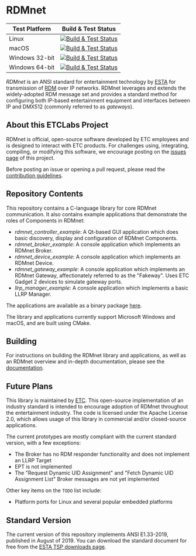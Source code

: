 # RDMnet

| Test Platform  | Build & Test Status |
|----------------|:-------------------:|
| Linux          | [![Build & Test Status][linux-build-badge]][azure-devops-link] |
| macOS          | [![Build & Test Status][macos-build-badge]][azure-devops-link] |
| Windows 32-bit | [![Build & Test Status][win32-build-badge]][azure-devops-link] |
| Windows 64-bit | [![Build & Test Status][win64-build-badge]][azure-devops-link] |

[win32-build-badge]: https://dev.azure.com/ETCLabs/RDMnet/_apis/build/status/ETCLabs.RDMnet?branchName=develop&stageName=Build%20and%20Test%20RDMnet&jobName=Windows&configuration=Windows%20Win32
[win64-build-badge]: https://dev.azure.com/ETCLabs/RDMnet/_apis/build/status/ETCLabs.RDMnet?branchName=develop&stageName=Build%20and%20Test%20RDMnet&jobName=Windows&configuration=Windows%20x64
[macos-build-badge]: https://dev.azure.com/ETCLabs/RDMnet/_apis/build/status/ETCLabs.RDMnet?branchName=develop&stageName=Build%20and%20Test%20RDMnet&jobName=macOS
[linux-build-badge]: https://dev.azure.com/ETCLabs/RDMnet/_apis/build/status/ETCLabs.RDMnet?branchName=develop&stageName=Build%20and%20Test%20RDMnet&jobName=Linux
[azure-devops-link]: https://dev.azure.com/ETCLabs/RDMnet/_build/latest?definitionId=2&branchName=develop

*RDMnet* is an ANSI standard for entertainment technology by
[ESTA](http://tsp.esta.org) for transmission of [RDM](http://www.rdmprotocol.org)
over IP networks. RDMnet leverages and extends the widely-adopted RDM message
set and provides a standard method for configuring both IP-based entertainment
equipment and interfaces between IP and DMX512 (commonly referred to as
*gateways*).

## About this ETCLabs Project

RDMnet is official, open-source software developed by ETC employees and is
designed to interact with ETC products. For challenges using, integrating,
compiling, or modifying this software, we encourage posting on the
[issues page](https://github.com/ETCLabs/RDMnet/issues) of this project.

Before posting an issue or opening a pull request, please read the
[contribution guidelines](./CONTRIBUTING.md).

## Repository Contents

This repository contains a C-language library for core RDMnet communication. It
also contains example applications that demonstrate the roles of Components in
RDMnet:

* *rdmnet_controller_example*: A Qt-based GUI application which does basic discovery,
display and configuration of RDMnet Components.
* *rdmnet_broker_example*: A console application which implements an RDMnet Broker.
* *rdmnet_device_example*: A console application which implements an RDMnet Device.
* *rdmnet_gateway_example*: A console application which implements an RDMnet Gateway,
  affectionately referred to as the "Fakeway". Uses ETC Gadget 2 devices to
  simulate gateway ports.
* *llrp_manager_example*: A console application which implements a basic LLRP Manager.

The applications are available as a binary package
[here](https://etclabs.github.io/RDMnet).

The library and applications currently support Microsoft Windows and macOS, and
are built using CMake.

## Building

For instructions on building the RDMnet library and applications, as well as an
RDMnet overview and in-depth documentation, please see the
[documentation](https://etclabs.github.io/RDMnet/docs/index.html).

## Future Plans

This library is maintained by [ETC](http://www.etcconnect.com). This
open-source implementation of an industry standard is intended to encourage
adoption of RDMnet throughout the entertainment industry. The code is licensed
under the Apache License 2.0, which allows usage of this library in commercial
and/or closed-source applications.

The current prototypes are mostly compliant with the current standard version,
with a few exceptions:

* The Broker has no RDM responder functionality and does not implement an LLRP 
  Target
* EPT is not implemented
* The "Request Dynamic UID Assignment" and "Fetch Dynamic UID Assignment List"
  Broker messages are not yet implemented

Other key items on the `TODO` list include:

* Platform ports for Linux and several popular embedded platforms

## Standard Version

The current version of this repository implements ANSI E1.33-2019, published in
August of 2019. You can download the standard document for free from the
[ESTA TSP downloads page](https://tsp.esta.org/tsp/documents/published_docs.php).
